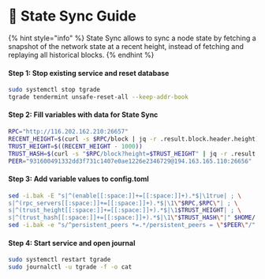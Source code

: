 # 🔌 State Sync Guide

{% hint style="info" %}
State Sync allows to sync a node state by fetching a snapshot of the network state at a recent height, instead of fetching and replaying all historical blocks.
{% endhint %}

#### Step 1: Stop existing service and reset database

```bash
sudo systemctl stop tgrade
tgrade tendermint unsafe-reset-all --keep-addr-book
```

#### Step 2: Fill variables with data for State Sync

```bash
RPC="http://116.202.162.210:26657"
RECENT_HEIGHT=$(curl -s $RPC/block | jq -r .result.block.header.height)
TRUST_HEIGHT=$((RECENT_HEIGHT - 1000))
TRUST_HASH=$(curl -s "$RPC/block?height=$TRUST_HEIGHT" | jq -r .result.block_id.hash)
PEER="931600491332dd3f731c1407e0ae1226e2346729@194.163.165.110:26656"
```

#### Step 3: Add variable values to config.toml

```bash
sed -i.bak -E "s|^(enable[[:space:]]+=[[:space:]]+).*$|\1true| ; \
s|^(rpc_servers[[:space:]]+=[[:space:]]+).*$|\1\"$RPC,$RPC\"| ; \
s|^(trust_height[[:space:]]+=[[:space:]]+).*$|\1$TRUST_HEIGHT| ; \
s|^(trust_hash[[:space:]]+=[[:space:]]+).*$|\1\"$TRUST_HASH\"|" $HOME/.tgrade/config/config.toml
sed -i.bak -e "s/^persistent_peers *=.*/persistent_peers = \"$PEER\"/" $HOME/.tgrade/config/config.toml
```

#### Step 4: Start service and open journal

```bash
sudo systemctl restart tgrade
sudo journalctl -u tgrade -f -o cat
```
